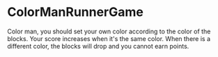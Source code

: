 # ColorManRunnerGame

Color man, you should set your own color according to the color of the blocks.
Your score increases when it's the same color.
When there is a different color, the blocks will drop and you cannot earn points.
